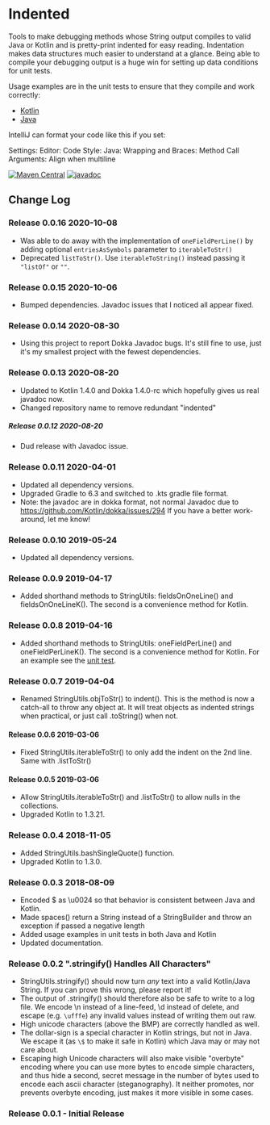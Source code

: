 # Indented

Tools to make debugging methods whose String output compiles to valid Java or Kotlin and
is pretty-print indented for easy reading.
Indentation makes data structures much easier to understand at a glance.
Being able to compile your debugging output is a huge win for setting up data conditions for unit tests.

Usage examples are in the unit tests to ensure that they compile and work correctly:

* [Kotlin](src/test/kotlin/org/organicdesign/TestStringUtils.kt)
* [Java](src/test/kotlin/org/organicdesign/TestStringUtilsJava.java)

IntelliJ can format your code like this if you set:

Settings:
Editor:
Code Style:
Java:
Wrapping and Braces:
Method Call Arguments:
Align when multiline

[![Maven Central](https://maven-badges.herokuapp.com/maven-central/org.organicdesign/Indented/badge.svg)](https://maven-badges.herokuapp.com/maven-central/org.organicdesign/Indented)
[![javadoc](https://javadoc.io/badge2/org.organicdesign/Indented/javadoc.svg)](https://javadoc.io/doc/org.organicdesign/Indented)

## Change Log
### Release 0.0.16 2020-10-08
 - Was able to do away with the implementation of `oneFieldPerLine()` by adding optional `entriesAsSymbols` parameter to `iterableToStr()`
 - Deprecated `listToStr()`.  Use `iterableToString()` instead passing it `"listOf"` or `""`.

### Release 0.0.15 2020-10-06
 - Bumped dependencies.  Javadoc issues that I noticed all appear fixed.

### Release 0.0.14 2020-08-30
 - Using this project to report Dokka Javadoc bugs.
 It's still fine to use, just it's my smallest project with the fewest dependencies.

### Release 0.0.13 2020-08-20
 - Updated to Kotlin 1.4.0 and Dokka 1.4.0-rc which hopefully gives us real javadoc now.
 - Changed repository name to remove redundant "indented"

##### Release 0.0.12 2020-08-20
 - Dud release with Javadoc issue.

### Release 0.0.11 2020-04-01
 - Updated all dependency versions.
 - Upgraded Gradle to 6.3 and switched to .kts gradle file format.
 - Note: the javadoc are in dokka format, not normal Javadoc due to https://github.com/Kotlin/dokka/issues/294
 If you have a better work-around, let me know!

### Release 0.0.10 2019-05-24
 - Updated all dependency versions.

### Release 0.0.9 2019-04-17
 - Added shorthand methods to StringUtils: fieldsOnOneLine() and fieldsOnOneLineK().
 The second is a convenience method for Kotlin.

### Release 0.0.8 2019-04-16
 - Added shorthand methods to StringUtils: oneFieldPerLine() and oneFieldPerLineK().
 The second is a convenience method for Kotlin.
 For an example see the [unit test](src/test/kotlin/org/organicdesign/TestStringUtils.kt).

### Release 0.0.7 2019-04-04
 - Renamed StringUtils.objToStr() to indent().
 This is the method is now a catch-all to throw any object at.
 It will treat objects as indented strings when practical, or just call .toString() when not.

#### Release 0.0.6 2019-03-06
 - Fixed StringUtils.iterableToStr() to only add the indent on the 2nd line.
 Same with .listToStr()

#### Release 0.0.5 2019-03-06
 - Allow StringUtils.iterableToStr() and .listToStr() to allow nulls in the collections.
 - Upgraded Kotlin to 1.3.21.

### Release 0.0.4 2018-11-05
 - Added StringUtils.bashSingleQuote() function.
 - Upgraded Kotlin to 1.3.0.

### Release 0.0.3 2018-08-09
 - Encoded $ as \u0024 so that behavior is consistent between Java and Kotlin.
 - Made spaces() return a String instead of a StringBuilder and throw an exception if passed a negative length
 - Added usage examples in unit tests in both Java and Kotlin
 - Updated documentation.

### Release 0.0.2 ".stringify() Handles All Characters"
 - StringUtils.stringify() should now turn *any* text into a valid Kotlin/Java String.
 If you can prove this wrong, please report it!
 - The output of .stringify() should therefore also be safe to write to a log file.
   We encode \n instead of a line-feed, \d instead of delete,
   and escape (e.g. `\ufffe`) any invalid values instead of writing them out raw.
 - High unicode characters (above the BMP) are correctly handled as well.
 - The dollar-sign is a special character in Kotlin strings, but not in Java.
   We escape it (as `\$` to make it safe in Kotlin) which Java may or may not care about.
 - Escaping high Unicode characters will also make visible "overbyte" encoding where you can use more bytes to encode simple characters,
 and thus hide a second, secret message in the number of bytes used to encode each ascii character (steganography).
 It neither promotes, nor prevents overbyte encoding, just makes it more visible in some cases.

### Release 0.0.1 - Initial Release
